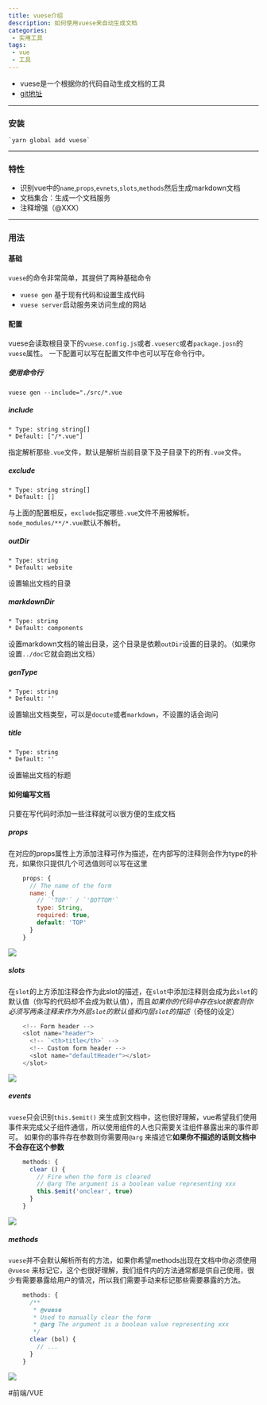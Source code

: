 ```yaml
---
title: vuese介绍
description: 如何使用vuese来自动生成文档
categories:
 - 实用工具
tags:
 - vue
 - 工具
---
```


* vuese是一个根据你的代码自动生成文档的工具
* [git地址](https://github.com/HcySunYang/vuese)
- - - -
### 安装
	`yarn global add vuese`
- - - -
### 特性
* 识别vue中的`name`,`props`,`evnets`,`slots`,`methods`然后生成markdown文档
* 文档集合：生成一个文档服务
* 注释增强（@XXX）
- - - -
### 用法
#### 基础
`vuese`的命令非常简单，其提供了两种基础命令
* `vuese gen` 基于现有代码和设置生成代码
* `vuese server`启动服务来访问生成的网站


#### 配置
vuese会读取根目录下的`vuese.config.js`或者`.vueserc`或者`package.josn`的`vuese`属性。
一下配置可以写在配置文件中也可以写在命令行中。
##### 使用命令行
`vuese gen --include="./src/*.vue`

##### include
	* Type: string string[]
	* Default: ["/*.vue"]
指定解析那些`.vue`文件，默认是解析当前目录下及子目录下的所有`.vue`文件。

##### exclude
	* Type: string string[]
	* Default: []
与上面的配置相反，`exclude`指定哪些`.vue`文件不用被解析。`node_modules/**/*.vue`默认不解析。
##### outDir
	* Type: string
	* Default: website 
设置输出文档的目录
##### markdownDir
	* Type: string
	* Default: components
设置markdown文档的输出目录，这个目录是依赖`outDir`设置的目录的。（如果你设置`../doc`它就会跑出文档）
##### genType
	* Type: string
	* Default: ''
设置输出文档类型，可以是`docute`或者`markdown`，不设置的话会询问
##### title
	* Type: string
	* Default: ''
设置输出文档的标题

#### 如何编写文档
只要在写代码时添加一些注释就可以很方便的生成文档
##### props
在对应的props属性上方添加注释可作为描述，在内部写的注释则会作为type的补充，如果你只提供几个可选值则可以写在这里
```js
	props: {
	  // The name of the form
	  name: {
	    // `'TOP'` / `'BOTTOM'`
	    type: String,
	    required: true,
	    default: 'TOP'
	  }
	}

```

![](vuese/1.png)

##### slots
在`slot`的上方添加注释会作为此slot的描述，在`slot`中添加注释则会成为此`slot`的默认值（你写的代码却不会成为默认值），而且*如果你的代码中存在slot嵌套则你必须写两条注释来作为外层`slot`的默认值和内层`slot`的描述*（奇怪的设定）
```js
	<!-- Form header -->
	<slot name="header">
	  <!-- `<th>title</th>` -->
	  <!-- Custom form header -->
	  <slot name="defaultHeader"></slot>
	</slot>
```

![](vuese/2.png)

##### events
`vuese`只会识别`this.$emit()` 来生成到文档中，这也很好理解，vue希望我们使用事件来完成父子组件通信，所以使用组件的人也只需要关注组件暴露出来的事件即可。
如果你的事件存在参数则你需要用`@arg` 来描述它**如果你不描述的话则文档中不会存在这个参数**
```js
	methods: {
	  clear () {
	    // Fire when the form is cleared
	    // @arg The argument is a boolean value representing xxx
	    this.$emit('onclear', true)
	  }
	}
```

![](vuese/3.png)

##### methods
`vuese`并不会默认解析所有的方法，如果你希望methods出现在文档中你必须使用`@vuese` 来标记它，这个也很好理解，我们组件内的方法通常都是供自己使用，很少有需要暴露给用户的情况，所以我们需要手动来标记那些需要暴露的方法。
```js
	methods: {
	  /**
	   * @vuese
	   * Used to manually clear the form
	   * @arg The argument is a boolean value representing xxx
	   */
	  clear (bol) {
	    // ...
	  }
	}
```

![](vuese/4.png)







#前端/VUE